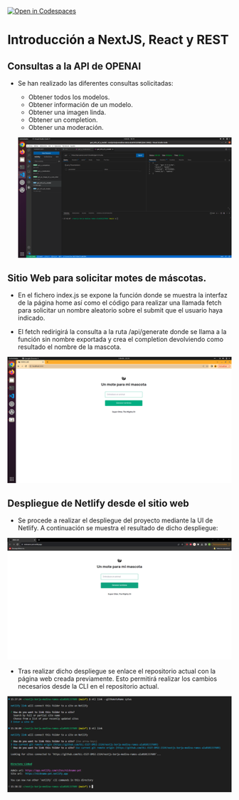 [![Open in Codespaces](https://classroom.github.com/assets/launch-codespace-7f7980b617ed060a017424585567c406b6ee15c891e84e1186181d67ecf80aa0.svg)](https://classroom.github.com/open-in-codespaces?assignment_repo_id=12789698)

# Introducción a NextJS, React y REST

## Consultas a la API de OPENAI

- Se han realizado las diferentes consultas solicitadas:

  - Obtener todos los modelos.
  - Obtener información de un modelo.
  - Obtener una imagen linda.
  - Obtener un completion.
  - Obtener una moderación.

  ![consultas-thunder-client](./img/requests.png)


## Sitio Web para solicitar motes de máscotas.

  - En el fichero index.js se expone la función donde se muestra la interfaz de la página home así como el código para realizar una llamada fetch para solicitar un nombre aleatorio sobre el submit que el usuario haya indicado.

  - El fetch redirigirá la consulta a la ruta /api/generate donde se llama a la función sin nombre exportada y crea el completion devolviendo como resultado el nombre de la mascota.

  ![homepage](./img/dmsi-page.png)


## Despliegue de Netlify desde el sitio web

  - Se procede a realizar el despliegue del proyecto mediante la UI de Netlify. A continuación se muestra el resultado de
  dicho despliegue:

  ![despliegue-UI](/img/despliegue-netlify.PNG)

  - Tras realizar dicho despliegue se enlace el repositorio actual con la página web creada previamente. Esto permitirá realizar
  los cambios necesarios desde la CLI en el repositorio actual.

  ![enlace-netlify](/img/link-netlify.PNG)


